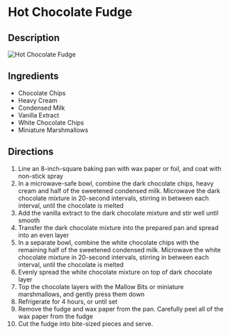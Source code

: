 # Hot Chocolate Fudge

## Description
![Hot Chocolate Fudge](https://www.themealdb.com/images/media/meals/xrysxr1483568462.jpg "Hot Chocolate Fudge")

## Ingredients
- Chocolate Chips
- Heavy Cream
- Condensed Milk
- Vanilla Extract
- White Chocolate Chips
- Miniature Marshmallows

## Directions
1. Line an 8-inch-square baking pan with wax paper or foil, and coat with non-stick spray
2. In a microwave-safe bowl, combine the dark chocolate chips, heavy cream and half of the sweetened condensed milk. Microwave the dark chocolate mixture in 20-second intervals, stirring in between each interval, until the chocolate is melted
3. Add the vanilla extract to the dark chocolate mixture and stir well until smooth
4. Transfer the dark chocolate mixture into the prepared pan and spread into an even layer
5. In a separate bowl, combine the white chocolate chips with the remaining half of the sweetened condensed milk. Microwave the white chocolate mixture in 20-second intervals, stirring in between each interval, until the chocolate is melted
6. Evenly spread the white chocolate mixture on top of dark chocolate layer
7. Top the chocolate layers with the Mallow Bits or miniature marshmallows, and gently press them down
8. Refrigerate for 4 hours, or until set
9. Remove the fudge and wax paper from the pan. Carefully peel all of the wax paper from the fudge
10. Cut the fudge into bite-sized pieces and serve.
